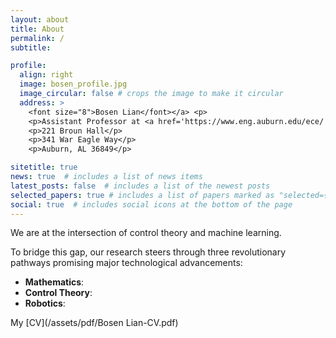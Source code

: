 ```yaml
---
layout: about
title: About
permalink: /
subtitle: 

profile:
  align: right
  image: bosen_profile.jpg
  image_circular: false # crops the image to make it circular
  address: >
    <font size="8">Bosen Lian</font></a> <p>
    <p>Assistant Professor at <a href='https://www.eng.auburn.edu/ece/'>Auburn ECE</a><p>
    <p>221 Broun Hall</p>
    <p>341 War Eagle Way</p>
    <p>Auburn, AL 36849</p>

sitetitle: true
news: true  # includes a list of news items
latest_posts: false  # includes a list of the newest posts
selected_papers: true # includes a list of papers marked as "selected={true}"
social: true  # includes social icons at the bottom of the page
---
```

We are at the intersection of control theory and machine learning.




To bridge this gap, our research steers through three revolutionary pathways promising major technological advancements:
- **Mathematics**:
- **Control Theory**: 
- **Robotics**: 



My [CV](/assets/pdf/Bosen Lian-CV.pdf)



<!-- Write your biography here. Tell the world about yourself. Link to your favorite [subreddit](http://reddit.com). You can put a picture in, too. The code is already in, just name your picture `prof_pic.jpg` and put it in the `img/` folder.

Put your address / P.O. box / other info right below your picture. You can also disable any of these elements by editing `profile` property of the YAML header of your `_pages/about.md`. Edit `_bibliography/papers.bib` and Jekyll will render your [publications page](/al-folio/publications/) automatically.

Link to your social media connections, too. This theme is set up to use [Font Awesome icons](http://fortawesome.github.io/Font-Awesome/) and [Academicons](https://jpswalsh.github.io/academicons/), like the ones below. Add your Facebook, Twitter, LinkedIn, Google Scholar, or just disable all of them.
 -->
